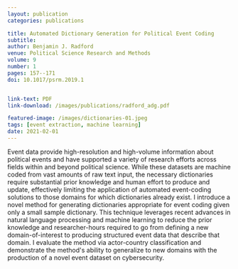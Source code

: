 ```yaml
---
layout: publication
categories: publications

title: Automated Dictionary Generation for Political Event Coding
subtitle: 
author: Benjamin J. Radford
venue: Political Science Research and Methods
volume: 9
number: 1
pages: 157--171
doi: 10.1017/psrm.2019.1


link-text: PDF
link-download: /images/publications/radford_adg.pdf

featured-image: /images/dictionaries-01.jpeg 
tags: [event extraction, machine learning]
date: 2021-02-01
---
```


Event data provide high-resolution and high-volume information about political events and have supported a variety of research efforts across fields within and beyond political science. While these datasets are machine coded from vast amounts of raw text input, the necessary dictionaries require substantial prior knowledge and human effort to produce and update, effectively limiting the application of automated event-coding solutions to those domains for which dictionaries already exist. I introduce a novel method for generating dictionaries appropriate for event coding given only a small sample dictionary. This technique leverages recent advances in natural language processing and machine learning to reduce the prior knowledge and researcher-hours required to go from defining a new domain-of-interest to producing structured event data that describe that domain. I evaluate the method via actor-country classification and demonstrate the method's ability to generalize to new domains with the production of a novel event dataset on cybersecurity.